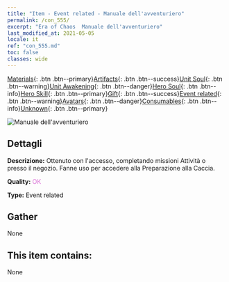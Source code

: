 ```yaml
---
title: "Item - Event related - Manuale dell'avventuriero"
permalink: /con_555/
excerpt: "Era of Chaos  Manuale dell'avventuriero"
last_modified_at: 2021-05-05
locale: it
ref: "con_555.md"
toc: false
classes: wide
---
```

 [Materials](/ItemsIT/){: .btn .btn--primary}[Artifacts](/ItemsIT/Artifacts/){: .btn .btn--success}[Unit Soul](/ItemsIT/UnitSoul/){: .btn .btn--warning}[Unit Awakening](/ItemsIT/UnitAwakening/){: .btn .btn--danger}[Hero Soul](/ItemsIT/HeroSoul/){: .btn .btn--info}[Hero Skill](/ItemsIT/HeroSkill/){: .btn .btn--primary}[Gift](/ItemsIT/Gift/){: .btn .btn--success}[Event related](/ItemsIT/Events/){: .btn .btn--warning}[Avatars](/ItemsIT/Avatars/){: .btn .btn--danger}[Consumables](/ItemsIT/Consumables/){: .btn .btn--info}[Unknown](/ItemsIT/Unknown/){: .btn .btn--primary}

 ![Manuale dell'avventuriero](/images/t/i_10041.png)

## Dettagli
 **Descrizione:** Ottenuto con l'accesso, completando missioni Attività o presso il negozio. Fanne uso per accedere alla Preparazione alla Caccia.

 **Quality:** <span style="color: #DA70D6">OK</span>

 **Type:** Event related

## Gather

  None

## This item contains:

  None

